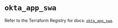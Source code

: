 # `okta_app_swa`

Refer to the Terraform Registry for docs: [`okta_app_swa`](https://registry.terraform.io/providers/okta/okta/4.15.0/docs/resources/app_swa).
